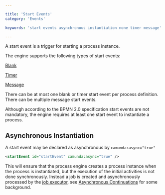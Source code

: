 ```yaml
---

title: 'Start Events'
category: 'Events'

keywords: 'start events asynchronous instantiation none timer message'

---
```



A start event is a trigger for starting a process instance. 

The engine supports the following types of start events:<br>

<p>
	<div data-bpmn-symbol="startevent"><a href="ref:#events-none-events">Blank</a></div>
</p
<p>
	<div data-bpmn-symbol="startevent/timer"><a href="ref:#events-timer-events">Timer</a></div>
</p>
<p>
	<div data-bpmn-symbol="startevent/message"><a href="ref:#events-message-events">Message</a></div>
</p>


There can be at most one blank or timer start event per process definition. There can be multiple message start events.

Although according to the BPMN 2.0 specification start events are not mandatory, the engine requires at least one start event to instantiate a process. 


## Asynchronous Instantiation

A start event may be declared as asynchronous by `camunda:async="true"`

```xml
<startEvent id="startEvent" camunda:async="true" />
```

This will ensure that the process engine creates a process instance when the process is instantiated, but the execution of the initial activities is not done synchronously. Instead a job is created and asynchronously processed by the <a href="guides/user-guide/#process-engine-the-job-executor">job executor</a>, see [Asynchronous Continuations](ref:/guides/user-guide/#process-engine-transactions-in-processes-asynchronous-continutaions) for some background.

